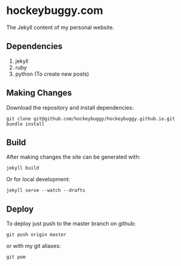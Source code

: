 # hockeybuggy.com

The Jekyll content of my personal website.

## Dependencies

1. jekyll
2. ruby
3. python (To create new posts)

## Making Changes

Download the repository and install dependencies:

    git clone git@github.com/hockeybuggy/hockeybuggy.github.io.git
    bundle install

## Build

After making changes the site can be generated with:

    jekyll build

Or for local development:

    jekyll serve --watch --drafts

## Deploy

To deploy just push to the master branch on github:

    git push origin master

or with my git aliases:

    git pom


